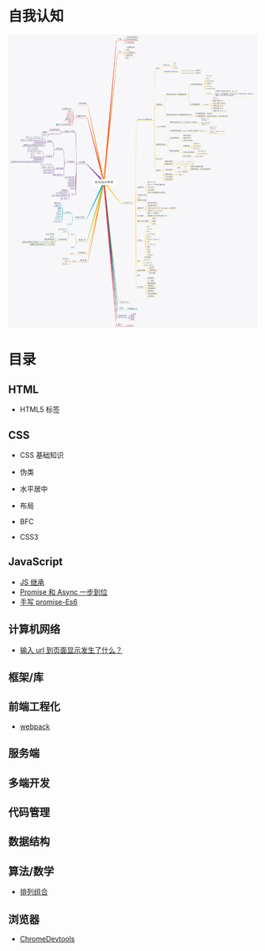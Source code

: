 # 自我认知

![知识体系](./resources/前端知识体系.png)

# 目录

## HTML

- HTML5 标签

## CSS

- CSS 基础知识

- 伪类

- 水平居中

- 布局

- BFC

- CSS3

## JavaScript

- [JS 继承](./JavaScript/JS继承.md)
- [Promise 和 Async 一步到位](./JavaScript/Promise和Async一步到位.md)
- [手写 promise-Es6](./JavaScript/promise.md)

## 计算机网络

- [输入 url 到页面显示发生了什么？](./计算机网络/url/url.md)

## 框架/库

## 前端工程化

- [webpack ](./前端工程化/webpack初上手.md)

## 服务端

## 多端开发

## 代码管理

## 数据结构

## 算法/数学

- [排列组合](./算法和数学/排列组合.md)

## 浏览器

- [ChromeDevtools](./浏览器/chrome-devtools.md)
